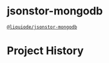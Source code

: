 # jsonstor-mongodb
[`@liquiode/jsonstor-mongodb`](https://github.com/liquicode/jsonstor-mongodb)


# Project History



